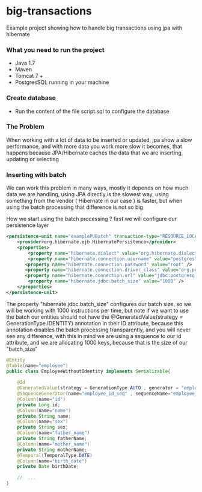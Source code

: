 # big-transactions

Example project showing how to handle big transactions using jpa with hibernate


### What you need to run the project

- Java 1.7
- Maven
- Tomcat 7 +
- PostgresSQL running in your machine

### Create database

- Run the content of the file script.sql to configure the database


### The Problem

When working with a lot of data to be inserted or updated, jpa show a slow performance,  and with more data you work more slow it becomes, that happens because JPA/Hibernate caches the data that we are inserting, updating or selecting

### Inserting with batch

We can work this problem in many ways, mostly it depends on how much data we are handling, using JPA directly is the slowest way, using something from the vendor ( Hibernate in our case ) is faster, but when using the batch processing that difference is not so big

How we start using the batch processing ? first we will configure our persistence layer

```xml
<persistence-unit name="examplePUBatch" transaction-type="RESOURCE_LOCAL">
  	<provider>org.hibernate.ejb.HibernatePersistence</provider>
  	<properties>
	   	<property name="hibernate.dialect" value="org.hibernate.dialect.PostgreSQLDialect" />
	  	<property name="hibernate.connection.username" value="postgres" />
	   <property name="hibernate.connection.password" value="root" />
	   <property name="hibernate.connection.driver_class" value="org.postgresql.Driver" />
	   <property name="hibernate.connection.url" value="jdbc:postgresql://localhost:5432/test" />
	   	<property name="hibernate.jdbc.batch_size" value="1000" />
	</properties>
</persistence-unit>
```

The property "hibernate.jdbc.batch_size" configures our batch size, so we will be working with 1000 instructions per time, but note if we want to use the batch our entities should not have the @GeneratedValue(strategy = GenerationType.IDENTITY) annotation in their ID attribute, because this annotation disables the batch processing transparently, and you will never see any difference, with this in mind we are using a sequence to our id attribute, and we are allocating 1000 keys, because that is the size of our "batch_size"

```java
@Entity
@Table(name="employee")
public class EmployeeWithoutIdentity implements Serializable{
	
	@Id
	@GeneratedValue(strategy = GenerationType.AUTO , generator = "employee_id_seq")
	@SequenceGenerator(name="employee_id_seq" , sequenceName="employee_id_seq" , allocationSize = 1000 )
	@Column(name="id")
	private Long id;
	@Column(name="name")
	private String name;
	@Column(name="sex")
	private String sex;
	@Column(name="father_name")
	private String fatherName;
	@Column(name="mother_name")
	private String motherName;
	@Temporal(TemporalType.DATE)
	@Column(name="birth_date")
	private Date birthDate;
	
	//	...	
}
```